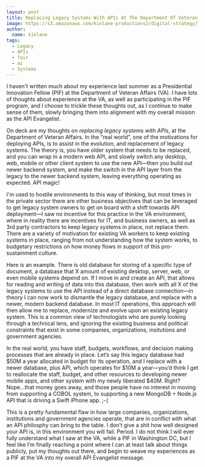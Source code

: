 ```yaml
---
layout: post
title: Replacing Legacy Systems With APIs At The Department Of Veteran Affairs
image: https://s3.amazonaws.com/kinlane-productions2/digital-strategy/logos/va.png
author:
  name: kinlane
tags:
  - Legacy
  - APIs
  - fair
  - ai
  - Systems
---
```

I haven't written much about my experience last summer as a Presidential Innovation Fellow (PIF) at the Department of Veteran Affairs (VA). I have lots of thoughts about experience at the VA, as well as participating in the PIF program, and I choose to trickle these thoughts out, as I continue to make sense of them, slowly bringing them into alignment with my overall mission as the API Evangelist.

On deck are my thoughts on _replacing legacy systems with APIs_, at the Department of Veteran Affairs. In the “real world”, one of the motivations for deploying APIs, is to assist in the evolution, and replacement of legacy systems. The theory is, you have older system that needs to be replaced, and you can wrap in a modern web API, and slowly switch any desktop, web, mobile or other client system to use the new API—then you build out newer backend system, and make the switch in the API layer from the legacy to the newer backend system, leaving everything operating as expected. API magic!

I'm used to hostile environments to this way of thinking, but most times in the private sector there are other business objectives that can be leveraged to get legacy system owners to get on board with a shift towards API deployment—I saw no incentive for this practice in the VA environment, where in reality there are incentives for IT, and business owners, as well as 3rd party contractors to keep legacy systems in place, not replace them. There are a variety of motivation for existing VA workers to keep existing systems in place, ranging from not understanding how the system works, to budgetary restrictions on how money flows in support of this pro-sustainment culture.

Here is an example. There is old database for storing of a specific type of document, a database that X amount of existing desktop, server, web, or even mobile systems depend on. If I move in and create an API, that allows for reading and writing of data into this database, then work with all X of the legacy systems to use the API instead of a direct database connection—in theory I can now work to dismantle the legacy database, and replace with a newer, modern backend database. In most IT operations, this approach will then allow me to replace, modernize and evolve upon an existing legacy system. This is a common view of technologists who are purely looking through a technical lens, and ignoring the existing business and political constraints that exist in some companies, organizations, insitutions and government agencies. 

In the real world, you have staff, budgets, workflows, and decision making processes that are already in place. Let’s say this legacy database had $50M a year allocated in budget for its operation, and I replace with a newer database, plus API, which operates for $10M a year—you’d think I get to reallocate the staff, budget, and other resources to developing newer mobile apps, and other system with my newly liberated $40M. Right? Nope…that money goes away, and those people have no interest in moving from supporting a COBOL system, to supporting a new MongoDB + Node.js API that is driving a Swift iPhone app. ;-(

This is a pretty fundamental flaw in how large companies, organizations, institutions and government agencies operate, that are in conflict with what an API philosphy can bring to the table. I don’t give a shit how well designed your API is, in this environment you will fail. Period. I do not think I will ever fully understand what I saw at the VA, while a PIF in Washington DC, but I feel like I’m finally reaching a point where I can at least talk about things publicly, put my thoughts out there, and begin to weave my experiences as a PIF at the VA into my overall API Evangelist message.